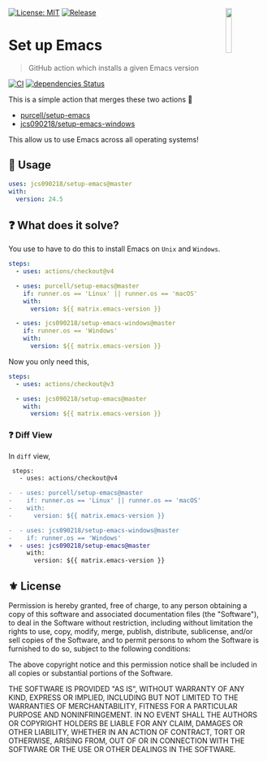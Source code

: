 [![License: MIT](https://img.shields.io/badge/License-MIT-green.svg)](https://opensource.org/licenses/MIT)
[![Release](https://img.shields.io/github/release/jcs090218/setup-emacs.svg?logo=github)](https://github.com/jcs090218/setup-emacs/releases/latest)
<a href="#"><img align="right" src="./etc/emacs-logo.png" width="15%"></a>

# Set up Emacs
> GitHub action which installs a given Emacs version

[![CI](https://github.com/jcs090218/setup-emacs/actions/workflows/test.yml/badge.svg)](https://github.com/jcs090218/setup-emacs/actions/workflows/test.yml)
[![dependencies Status](https://status.david-dm.org/gh/jcs090218/setup-emacs.svg)](https://david-dm.org/jcs090218/setup-emacs)

This is a simple action that merges these two actions 🎉

- [purcell/setup-emacs](https://github.com/purcell/setup-emacs)
- [jcs090218/setup-emacs-windows](https://github.com/jcs090218/setup-emacs-windows)

This allow us to use Emacs across all operating systems!

## 🔨 Usage

```yaml
uses: jcs090218/setup-emacs@master
with:
  version: 24.5
```

## ❓ What does it solve?

You use to have to do this to install Emacs on `Unix` and `Windows`.

```yml
steps:
  - uses: actions/checkout@v4

  - uses: purcell/setup-emacs@master
    if: runner.os == 'Linux' || runner.os == 'macOS'
    with:
      version: ${{ matrix.emacs-version }}

  - uses: jcs090218/setup-emacs-windows@master
    if: runner.os == 'Windows'
    with:
      version: ${{ matrix.emacs-version }}
```

Now you only need this,

```yml
steps:
  - uses: actions/checkout@v3

  - uses: jcs090218/setup-emacs@master
    with:
      version: ${{ matrix.emacs-version }}
```

### ❓ Diff View

In `diff` view,

```diff
 steps:
   - uses: actions/checkout@v4

-  - uses: purcell/setup-emacs@master
-    if: runner.os == 'Linux' || runner.os == 'macOS'
-    with:
-      version: ${{ matrix.emacs-version }}

-  - uses: jcs090218/setup-emacs-windows@master
-    if: runner.os == 'Windows'
+  - uses: jcs090218/setup-emacs@master
     with:
       version: ${{ matrix.emacs-version }}
```

## ⚜️ License

Permission is hereby granted, free of charge, to any person obtaining a copy
of this software and associated documentation files (the "Software"), to deal
in the Software without restriction, including without limitation the rights
to use, copy, modify, merge, publish, distribute, sublicense, and/or sell
copies of the Software, and to permit persons to whom the Software is
furnished to do so, subject to the following conditions:

The above copyright notice and this permission notice shall be included in all
copies or substantial portions of the Software.

THE SOFTWARE IS PROVIDED "AS IS", WITHOUT WARRANTY OF ANY KIND, EXPRESS OR
IMPLIED, INCLUDING BUT NOT LIMITED TO THE WARRANTIES OF MERCHANTABILITY,
FITNESS FOR A PARTICULAR PURPOSE AND NONINFRINGEMENT. IN NO EVENT SHALL THE
AUTHORS OR COPYRIGHT HOLDERS BE LIABLE FOR ANY CLAIM, DAMAGES OR OTHER
LIABILITY, WHETHER IN AN ACTION OF CONTRACT, TORT OR OTHERWISE, ARISING FROM,
OUT OF OR IN CONNECTION WITH THE SOFTWARE OR THE USE OR OTHER DEALINGS IN THE
SOFTWARE.

